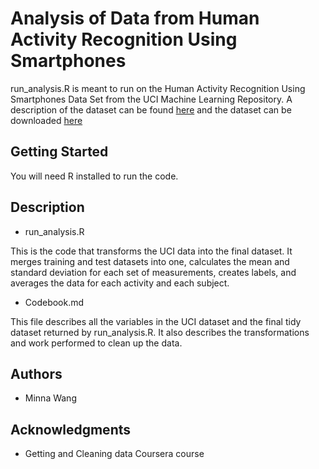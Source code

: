 # Analysis of Data from Human Activity Recognition Using Smartphones

run_analysis.R is meant to run on the Human Activity Recognition Using Smartphones Data Set from the UCI Machine Learning Repository. A description of the dataset can be found [here](http://archive.ics.uci.edu/ml/datasets/Human+Activity+Recognition+Using+Smartphones) and the dataset can be downloaded [here](https://d396qusza40orc.cloudfront.net/getdata%2Fprojectfiles%2FUCI%20HAR%20Dataset.zip)

## Getting Started

You will need R installed to run the code.

## Description

* run_analysis.R

This is the code that transforms the UCI data into the final dataset. It merges training and test datasets into one, calculates the mean and standard deviation for each set of measurements, creates labels, and averages the data for each activity and each subject.

* Codebook.md

This file describes all the variables in the UCI dataset and the final tidy dataset returned by run_analysis.R. It also describes the transformations and work performed to clean up the data.

## Authors

* Minna Wang

## Acknowledgments

* Getting and Cleaning data Coursera course
